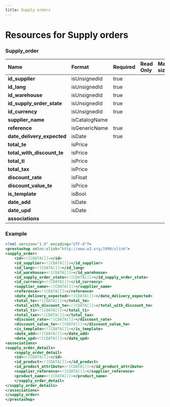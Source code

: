 ```yaml
---
title: Supply orders
---
```


# Resources for Supply orders

### Supply_order

|            Name            |    Format     | Required | Read Only | Max size | Not filterable | Description |
| :------------------------- | :------------ | :------- | :-------- | :------- | :------------- | :---------- |
| **id_supplier**            | isUnsignedId  | true     |           |          |                |             |
| **id_lang**                | isUnsignedId  | true     |           |          |                |             |
| **id_warehouse**           | isUnsignedId  | true     |           |          |                |             |
| **id_supply_order_state**  | isUnsignedId  | true     |           |          |                |             |
| **id_currency**            | isUnsignedId  | true     |           |          |                |             |
| **supplier_name**          | isCatalogName |          |           |          |                |             |
| **reference**              | isGenericName | true     |           |          |                |             |
| **date_delivery_expected** | isDate        | true     |           |          |                |             |
| **total_te**               | isPrice       |          |           |          |                |             |
| **total_with_discount_te** | isPrice       |          |           |          |                |             |
| **total_ti**               | isPrice       |          |           |          |                |             |
| **total_tax**              | isPrice       |          |           |          |                |             |
| **discount_rate**          | isFloat       |          |           |          |                |             |
| **discount_value_te**      | isPrice       |          |           |          |                |             |
| **is_template**            | isBool        |          |           |          |                |             |
| **date_add**               | isDate        |          |           |          |                |             |
| **date_upd**               | isDate        |          |           |          |                |             |
| **associations**           |               |          |           |          |                |             |


### Example

```xml
<?xml version="1.0" encoding="UTF-8"?>
<prestashop xmlns:xlink="http://www.w3.org/1999/xlink">
<supply_order>
	<id><![CDATA[]]></id>
	<id_supplier><![CDATA[]]></id_supplier>
	<id_lang><![CDATA[]]></id_lang>
	<id_warehouse><![CDATA[]]></id_warehouse>
	<id_supply_order_state><![CDATA[]]></id_supply_order_state>
	<id_currency><![CDATA[]]></id_currency>
	<supplier_name><![CDATA[]]></supplier_name>
	<reference><![CDATA[]]></reference>
	<date_delivery_expected><![CDATA[]]></date_delivery_expected>
	<total_te><![CDATA[]]></total_te>
	<total_with_discount_te><![CDATA[]]></total_with_discount_te>
	<total_ti><![CDATA[]]></total_ti>
	<total_tax><![CDATA[]]></total_tax>
	<discount_rate><![CDATA[]]></discount_rate>
	<discount_value_te><![CDATA[]]></discount_value_te>
	<is_template><![CDATA[]]></is_template>
	<date_add><![CDATA[]]></date_add>
	<date_upd><![CDATA[]]></date_upd>
<associations>
<supply_order_details>
	<supply_order_detail>
	<id><![CDATA[]]></id>
	<id_product><![CDATA[]]></id_product>
	<id_product_attribute><![CDATA[]]></id_product_attribute>
	<supplier_reference><![CDATA[]]></supplier_reference>
	<product_name><![CDATA[]]></product_name>
	</supply_order_detail>
</supply_order_details>
</associations>
</supply_order>
</prestashop>
```

